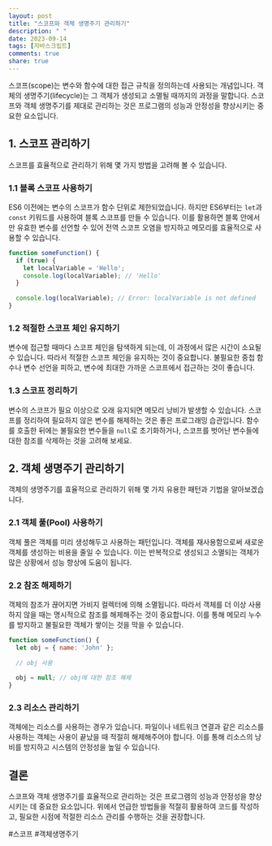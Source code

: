 ```yaml
---
layout: post
title: "스코프와 객체 생명주기 관리하기"
description: " "
date: 2023-09-14
tags: [자바스크립트]
comments: true
share: true
---
```


스코프(scope)는 변수와 함수에 대한 접근 규칙을 정의하는데 사용되는 개념입니다. 객체의 생명주기(lifecycle)는 그 객체가 생성되고 소멸될 때까지의 과정을 말합니다. 스코프와 객체 생명주기를 제대로 관리하는 것은 프로그램의 성능과 안정성을 향상시키는 중요한 요소입니다.

## 1. 스코프 관리하기

스코프를 효율적으로 관리하기 위해 몇 가지 방법을 고려해 볼 수 있습니다.

### 1.1 블록 스코프 사용하기

ES6 이전에는 변수의 스코프가 함수 단위로 제한되었습니다. 하지만 ES6부터는 `let`과 `const` 키워드를 사용하여 블록 스코프를 만들 수 있습니다. 이를 활용하면 블록 안에서만 유효한 변수를 선언할 수 있어 전역 스코프 오염을 방지하고 메모리를 효율적으로 사용할 수 있습니다.

```javascript
function someFunction() {
  if (true) {
    let localVariable = 'Hello';
    console.log(localVariable); // 'Hello'
  }
  
  console.log(localVariable); // Error: localVariable is not defined
}
```

### 1.2 적절한 스코프 체인 유지하기

변수에 접근할 때마다 스코프 체인을 탐색하게 되는데, 이 과정에서 많은 시간이 소요될 수 있습니다. 따라서 적절한 스코프 체인을 유지하는 것이 중요합니다. 불필요한 중첩 함수나 변수 선언을 피하고, 변수에 최대한 가까운 스코프에서 접근하는 것이 좋습니다.

### 1.3 스코프 정리하기

변수의 스코프가 필요 이상으로 오래 유지되면 메모리 낭비가 발생할 수 있습니다. 스코프를 정리하여 필요하지 않은 변수를 해제하는 것은 좋은 프로그래밍 습관입니다. 함수를 호출한 뒤에는 불필요한 변수들을 `null`로 초기화하거나, 스코프를 벗어난 변수들에 대한 참조를 삭제하는 것을 고려해 보세요.

## 2. 객체 생명주기 관리하기

객체의 생명주기를 효율적으로 관리하기 위해 몇 가지 유용한 패턴과 기법을 알아보겠습니다.

### 2.1 객체 풀(Pool) 사용하기

객체 풀은 객체를 미리 생성해두고 사용하는 패턴입니다. 객체를 재사용함으로써 새로운 객체를 생성하는 비용을 줄일 수 있습니다. 이는 반복적으로 생성되고 소멸되는 객체가 많은 상황에서 성능 향상에 도움이 됩니다.

### 2.2 참조 해제하기

객체의 참조가 끊어지면 가비지 컬렉터에 의해 소멸됩니다. 따라서 객체를 더 이상 사용하지 않을 때는 명시적으로 참조를 해제해주는 것이 중요합니다. 이를 통해 메모리 누수를 방지하고 불필요한 객체가 쌓이는 것을 막을 수 있습니다.

```javascript
function someFunction() {
  let obj = { name: 'John' };
  
  // obj 사용
  
  obj = null; // obj에 대한 참조 해제
}
```

### 2.3 리소스 관리하기

객체에는 리소스를 사용하는 경우가 있습니다. 파일이나 네트워크 연결과 같은 리소스를 사용하는 객체는 사용이 끝났을 때 적절히 해제해주어야 합니다. 이를 통해 리소스의 낭비를 방지하고 시스템의 안정성을 높일 수 있습니다.

## 결론

스코프와 객체 생명주기를 효율적으로 관리하는 것은 프로그램의 성능과 안정성을 향상시키는 데 중요한 요소입니다. 위에서 언급한 방법들을 적절히 활용하여 코드를 작성하고, 필요한 시점에 적절한 리소스 관리를 수행하는 것을 권장합니다.

#스코프 #객체생명주기